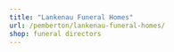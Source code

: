 ```yaml
---
title: "Lankenau Funeral Homes"
url: /pemberton/lankenau-funeral-homes/
shop: funeral directors
---
```

